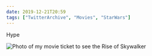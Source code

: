 ```yaml
---
date: 2019-12-21T20:59
tags: ["TwitterArchive", "Movies", "StarWars"]
---
```

Hype

![Photo of my movie ticket to see the Rise of Skywalker](https://cdn.geekyaubergine.com/twitter_archive/1208492118974455808-EMVtLAHXsAAg4Nf.jpg)

